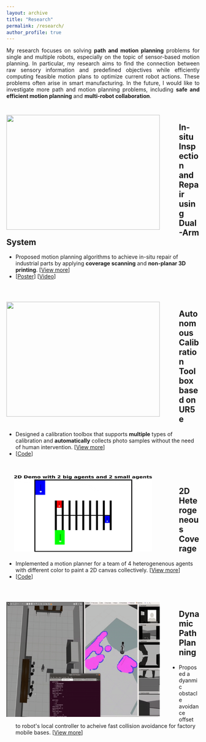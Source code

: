 ```yaml
---
layout: archive
title: "Research"
permalink: /research/
author_profile: true
---
```


<p align="justify">
My research focuses on solving <strong>path and motion planning</strong> problems for single and multiple robots, especially on the topic of sensor-based motion planning. In particular, my research aims to find the connection between raw sensory information and predefined objectives while efficiently computing feasible motion plans to optimize current robot actions. These problems often arise in smart manufacturing. In the future, I would like to investigate more path and motion planning problems, including <strong>safe and efficient motion planning</strong> and <strong>multi-robot collaboration</strong>.
</p>



<!-- <br>
<br>
<br> -->

<br>

<!-- project 1 -->
<img src="../images/dual_arm3.gif" alt="" width="400" height="300" align="left" vspace= "10" hspace="0"  style=" padding: 0px 50px 0px 0px; border: #FFFFFF 2px none;"> 

## In-situ Inspection and Repair using Dual-Arm System
- Proposed motion planning algorithms to achieve in-situ repair of industrial parts by applying **coverage scanning** and **non-planar 3D printing**. [[View more](/research/insitu_repair)]  
- [[Poster](https://yuchenwu2001.github.io/files/AM_Poster.pdf)] [[Video](https://bit.ly/dual_arm_demo)] 

<br>
<br>

<!-- project 2 -->
<img src="../images/calib.gif" alt="" width="400" height="300" align="left" vspace= "10" hspace="0"  style=" padding: 0px 50px 0px 0px; border: #FFFFFF 2px none;"> 

## Autonomous Calibration Toolbox based on UR5e
- Designed a calibration toolbox that supports **multiple** types of calibration and **automatically** collects photo samples without the need of human intervention. [[View more](/research/calib)]  
- [[Code](https://github.com/Flowerst-0416/UR_arm_camera_calibration)] 

<br>
<br>

<!-- project 3 -->
<img src="../images/hetero.gif" alt="" width="360" height="200" align="left" hspace="20"  style=" padding: 0px 50px 0px 0px; border: #FFFFFF 2px none;"> 

## 2D Heterogeneous Coverage
- Implemented a motion planner for a team of 4 heterogenenous agents with different color to paint a 2D canvas collectively. [[View more](/research/hetero)]  
- [[Code](https://github.com/YuchenWu2001/Heterogeneous_coverage_2d)] 

<br>
<br>

<!-- project 4 -->
<img src="../images/dynamic.gif" alt="" width="400" height="300" align="left" vspace= "10" hspace="0"  style=" padding: 0px 50px 0px 0px; border: #FFFFFF 2px none;"> 

## Dynamic Path Planning
- Proposed a dyanmic obstacle avoidance offset to robot's local controller to acheive fast collision avoidance for factory mobile bases. [[View more](/research/insitu_repair)]  

<br>
<br>






